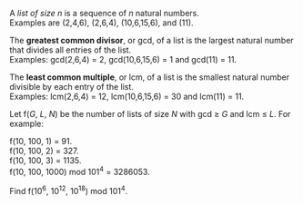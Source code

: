 <p>A <i>list of size n</i> is a sequence of <var>n</var> natural numbers.<br /> Examples are (2,4,6), (2,6,4), (10,6,15,6), and (11).
</p><p>
The <b>greatest common divisor</b>, or gcd, of a list is the largest natural number that divides all entries of the list. <br />Examples: gcd(2,6,4) = 2, gcd(10,6,15,6) = 1 and gcd(11) = 11.
</p><p>
The <b>least common multiple</b>, or lcm, of a list is the smallest natural number divisible by each entry of the list. <br />Examples: lcm(2,6,4) = 12, lcm(10,6,15,6) = 30 and lcm(11) = 11.
</p><p>
Let f(<var>G</var>, <var>L</var>, <var>N</var>) be the number of lists of size <var>N</var> with gcd ≥ <var>G</var> and lcm ≤ <var>L</var>. For example:
</p><p>
f(10, 100, 1) = 91.<br />
f(10, 100, 2) = 327.<br />
f(10, 100, 3) = 1135.<br />
f(10, 100, 1000) mod 101<sup>4</sup> = 3286053.
</p><p>
Find f(10<sup>6</sup>, 10<sup>12</sup>, 10<sup>18</sup>) mod 101<sup>4</sup>.
</p>

